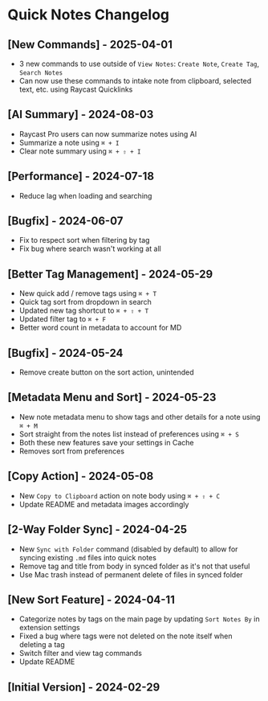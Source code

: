# Quick Notes Changelog

## [New Commands] - 2025-04-01

- 3 new commands to use outside of `View Notes`: `Create Note`, `Create Tag`, `Search Notes`
- Can now use these commands to intake note from clipboard, selected text, etc. using Raycast Quicklinks

## [AI Summary] - 2024-08-03

- Raycast Pro users can now summarize notes using AI
- Summarize a note using `⌘ + I`
- Clear note summary using `⌘ + ⇧ + I`

## [Performance] - 2024-07-18

- Reduce lag when loading and searching

## [Bugfix] - 2024-06-07

- Fix to respect sort when filtering by tag
- Fix bug where search wasn't working at all

## [Better Tag Management] - 2024-05-29

- New quick add / remove tags using `⌘ + T`
- Quick tag sort from dropdown in search
- Updated new tag shortcut to `⌘ + ⇧ + T`
- Updated filter tag to `⌘ + F`
- Better word count in metadata to account for MD

## [Bugfix] - 2024-05-24

- Remove create button on the sort action, unintended

## [Metadata Menu and Sort] - 2024-05-23

- New note metadata menu to show tags and other details for a note using `⌘ + M`
- Sort straight from the notes list instead of preferences using `⌘ + S`
- Both these new features save your settings in Cache
- Removes sort from preferences

## [Copy Action] - 2024-05-08

- New `Copy to Clipboard` action on note body using `⌘ + ⇧ + C`
- Update README and metadata images accordingly

## [2-Way Folder Sync] - 2024-04-25

- New `Sync with Folder` command (disabled by default) to allow for syncing existing `.md` files into quick notes
- Remove tag and title from body in synced folder as it's not that useful
- Use Mac trash instead of permanent delete of files in synced folder

## [New Sort Feature] - 2024-04-11

- Categorize notes by tags on the main page by updating `Sort Notes By` in extension settings
- Fixed a bug where tags were not deleted on the note itself when deleting a tag
- Switch filter and view tag commands
- Update README

## [Initial Version] - 2024-02-29
